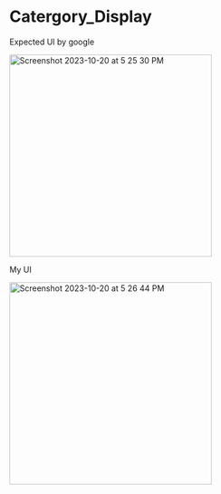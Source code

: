 # Catergory_Display

Expected UI by google 

<img width="357" alt="Screenshot 2023-10-20 at 5 25 30 PM" src="https://github.com/arfath11/Catergory_Display/assets/74487575/4884f9c8-645e-47d9-b791-40a022e83436">



My UI 



<img width="357" alt="Screenshot 2023-10-20 at 5 26 44 PM" src="https://github.com/arfath11/Catergory_Display/assets/74487575/9739bf54-84b8-484c-988f-0766dd2fb19c">
